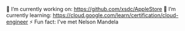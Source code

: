 🔭 I’m currently working on: https://github.com/xsdc/AppleStore
🌱 I’m currently learning: https://cloud.google.com/learn/certification/cloud-engineer
⚡ Fun fact: I've met Nelson Mandela
